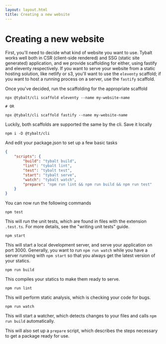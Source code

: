 ```yaml
---
layout: layout.html
title: Creating a new website
---
```


# Creating a new website

First, you'll need to decide what kind of website you want to use. Tybalt works well both in CSR (client-side rendered) and SSG (static site generated) application, and we provide scaffolding for either, using fastify and eleventy respectively. If you want to serve your website from a static hosting solution, like netlify or s3, you'll want to use the `eleventy` scaffold; if you want to host a running process on a server, use the `fastify` scaffold.

Once you've decided, run the scaffolding for the appropriate scaffold

```shell
npx @tybalt/cli scaffold eleventy --name my-website-name

# OR

npx @tybalt/cli scaffold fastify --name my-website-name
```

Luckily, both scaffolds are supported the same by the cli. Save it locally

```shell
npm i -D @tybalt/cli
```

And edit your package.json to set up a few basic tasks

```json
{
    "scripts": {
        "build": "tybalt build",
        "lint": "tybalt lint",
        "test": "tybalt test",
        "start": "tybalt serve",
        "watch": "tybalt watch",
        "prepare": "npm run lint && npm run build && npm run test"
    }
}
```

You can now run the following commands

```shell
npm test
```

This will run the unit tests, which are found in files with the extension `.test.ts`. For more details, see the "writing unit tests" guide.

```shell
npm start
```

This will start a local development server, and serve your application on port 3000. Generally, you want to run `npm run watch` while you have a server running with `npm start` so that you always get the latest version of your statics.

```shell
npm run build
```

This compiles your statics to make them ready to serve.

```shell
npm run lint
```

This will perform static analysis, which is checking your code for bugs.

```shell
npm run watch
```

This will start a watcher, which detects changes to your files and calls `npm run build` automatically.

This will also set up a `prepare` script, which describes the steps necessary to get a package ready for use.
